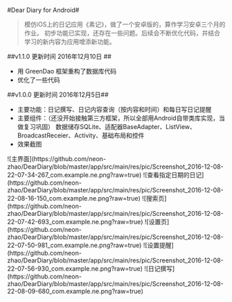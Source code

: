 #Dear Diary for Android#
>模仿iOS上的日记应用《素记》，做了一个安卓版的，算作学习安卓三个月的作业。
初步功能已实现，还存在一些问题。后续会不断优化代码，并结合学习的新内容为应用增添新功能。

##v1.1.0    更新时间 2016年12月10日 ##
* 用 GreenDao 框架重构了数据库代码
* 优化了一些代码  
  
    



##v1.0.0    更新时间 2016年12月5日##
* 主要功能：日记撰写、日记内容查询（按内容和时间）和每日写日记提醒
* 主要组件：（还没开始接触第三方框架，所以全部用Android自带类库实现，当做复习巩固）
数据储存SQLite、适配器BaseAdapter、ListView、BroadcastReceier、Activity、基础布局和控件
* 效果截图
<p>
![主界面](https://github.com/neon-zhao/DearDiary/blob/master/app/src/main/res/pic/Screenshot_2016-12-08-22-07-34-267_com.example.ne.png?raw=true)
![查看指定日期的日记](https://github.com/neon-zhao/DearDiary/blob/master/app/src/main/res/pic/Screenshot_2016-12-08-22-08-16-150_com.example.ne.png?raw=true)
![搜索页](https://github.com/neon-zhao/DearDiary/blob/master/app/src/main/res/pic/Screenshot_2016-12-08-22-07-42-693_com.example.ne.png?raw=true)
![设置页](https://github.com/neon-zhao/DearDiary/blob/master/app/src/main/res/pic/Screenshot_2016-12-08-22-07-50-981_com.example.ne.png?raw=true)
![设置提醒](https://github.com/neon-zhao/DearDiary/blob/master/app/src/main/res/pic/Screenshot_2016-12-08-22-07-56-930_com.example.ne.png?raw=true)
![日记撰写](https://github.com/neon-zhao/DearDiary/blob/master/app/src/main/res/pic/Screenshot_2016-12-08-22-08-09-680_com.example.ne.png?raw=true)
<p/>
